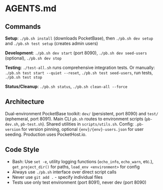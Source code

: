 # AGENTS.md

## Commands

**Setup**: `./pb.sh install` (downloads PocketBase), then `./pb.sh dev setup` and `./pb.sh test setup` (creates admin users)

**Development**: `./pb.sh dev start` (port 8090), `./pb.sh dev seed-users` (optional), `./pb.sh dev stop`

**Testing**: `./test-all.sh` runs comprehensive integration tests. Or manually: `./pb.sh test start --quiet --reset`, `./pb.sh test seed-users`, run tests, `./pb.sh test stop`

**Status/Cleanup**: `./pb.sh status`, `./pb.sh clean-all --force`

## Architecture

Dual-environment PocketBase toolkit: `dev/` (persistent, port 8090) and `test/` (ephemeral, port 8091). Main CLI `pb.sh` routes to environment scripts (`pb-dev.sh`, `pb-test.sh`). Shared utilities in `scripts/utils.sh`. Config: `.pb-version` for version pinning, optional `{env}/{env}-users.json` for user seeding. Production uses PocketHost.io.

## Code Style

- Bash: Use `set -e`, utility logging functions (`echo_info`, `echo_warn`, etc.), `get_project_dir()` for paths, `load_env <environment>` for config
- Always use `./pb.sh` interface over direct script calls
- Never use `git add .` - specify individual files
- Tests use only test environment (port 8091), never dev (port 8090)
